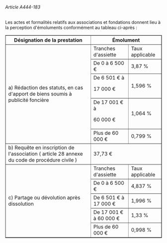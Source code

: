 ###### Article A444-183

Les actes et formalités relatifs aux associations et fondations donnent lieu à la perception d'émoluments conformément au tableau ci-après :

<table border="1"><tbody>
 <tr>
  <th>Désignation de la prestation</th>
  <th colspan="2">Émolument</th>
 </tr>
 <tr>
  <td rowspan="5">a) Rédaction des statuts, en cas d'apport de biens soumis à publicité foncière</td>
  <td>Tranches d'assiette</td>
  <td>Taux applicable</td>
 </tr>
 <tr>
  <td>De 0 à 6 500 €</td>
  <td>3,87 %</td>
 </tr>
 <tr>
  <td>De 6 501 € à

17 000 €</td>
  <td>1,596 %</td>
 </tr>
 <tr>
  <td>De 17 001 € à

60 000 €</td>
  <td>1,064 %</td>
 </tr>
 <tr>
  <td>Plus de 60 000 €</td>
  <td>0,799 %</td>
 </tr>
 <tr>
  <td>b) Requête en inscription de l'association ( article 28 annexe du code de procédure civile )</td>
  <td colspan="2">37,73 €</td>
 </tr>
 <tr>
  <td rowspan="5">c) Partage ou dévolution après dissolution</td>
  <td>Tranches d'assiette</td>
  <td>Taux applicable</td>
 </tr>
 <tr>
  <td>De 0 à 6 500 €</td>
  <td>4,837 %</td>
 </tr>
 <tr>
  <td>De 6 501 € à 17 000 €</td>
  <td>1,996 %</td>
 </tr>
 <tr>
  <td>De 17 001 € à 60 000 €</td>
  <td>1,33 %</td>
 </tr>
 <tr>
  <td>Plus de 60 000 €</td>
  <td>0,998 %</td>
 </tr>
</tbody></table>

